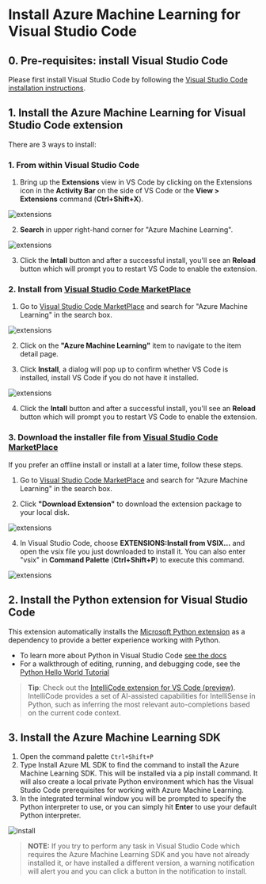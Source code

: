 # Install Azure Machine Learning for Visual Studio Code

## 0. Pre-requisites: install Visual Studio Code
Please first install Visual Studio Code by following the [Visual Studio Code installation instructions](https://code.visualstudio.com/docs/setup/setup-overview).

## 1. Install the Azure Machine Learning for Visual Studio Code extension
There are 3 ways to install:

### 1. From within Visual Studio Code

1. Bring up the **Extensions** view in VS Code by clicking on the Extensions icon in the **Activity Bar** on the side of VS Code or the **View > Extensions** command (**Ctrl+Shift+X**).

![extensions](./media/installation/extensions.png)

2. **Search** in upper right-hand corner for "Azure Machine Learning".

![extensions](./media/installation/extensions-search.png)

3. Click the **Intall** button and after a successful install, you'll see an **Reload** button which will prompt you to restart VS Code to enable the extension.

### 2. Install from [Visual Studio Code MarketPlace]
1. Go to [Visual Studio Code MarketPlace] and search for "Azure Machine Learning" in the search box.

![extensions](./media/installation/extensions-search-on-marketplace.png)

2. Click on the **"Azure Machine Learning"** item to navigate to the item detail page.

3. Click **Install**, a dialog will pop up to confirm whether VS Code is installed, install VS Code if you do not have it installed.

![extensions](./media/installation/marketplace-install.png)

4. Click the **Intall** button and after a successful install, you'll see an **Reload** button which will prompt you to restart VS Code to enable the extension.

### 3. Download the installer file from [Visual Studio Code MarketPlace]
If you prefer an offline install or install at a later time, follow these steps.

1. Go to [Visual Studio Code MarketPlace] and search for "Azure Machine Learning" in the search box.

2. Click **"Download Extension"** to download the extension package to your local disk.

![extensions](./media/installation/extensions-download.png)

4. In Visual Studio Code, choose **EXTENSIONS:Install from VSIX...** and open the vsix file you just downloaded to install it.
You can also enter "vsix" in **Command Palette** (**Ctrl+Shift+P**) to execute this command.

![extensions](./media/installation/extensions-install.png)

[Visual Studio Code MarketPlace]:https://marketplace.visualstudio.com/vscode

## 2. Install the Python extension for Visual Studio Code

This extension automatically installs the [Microsoft Python extension](https://marketplace.visualstudio.com/items?itemName=ms-python.python) as a dependency to provide a better experience working with Python. 

- To learn more about Python in Visual Studio Code [see the docs](https://code.visualstudio.com/docs/languages/python)
- For a walkthrough of editing, running, and debugging code, see the [Python Hello World Tutorial](https://code.visualstudio.com/docs/python/python-tutorial)

> **Tip**: Check out the [IntelliCode extension for VS Code (preview)](https://go.microsoft.com/fwlink/?linkid=2006060). IntelliCode provides a set of AI-assisted capabilities for IntelliSense in Python, such as inferring the most relevant auto-completions based on the current code context.

## 3. Install the Azure Machine Learning SDK

1. Open the command palette `Ctrl+Shift+P`
2. Type Install Azure ML SDK to find the command to install the Azure Machine Learning SDK. This will be installed via a pip install command. It will also create a local private Python environment which has the Visual Studio Code prerequisites for working with Azure Machine Learning.
3. In the integrated terminal window you will be prompted to specify the Python interpreter to use, or you can simply hit **Enter** to use your default Python interpreter.

![install](./media/install.gif)

  > **NOTE:** If you try to perform any task in Visual Studio Code which requires the Azure Machine Learning SDK and you have not already installed it, or have installed a different version, a warning notification will alert you and you can click a button in the notification to install.